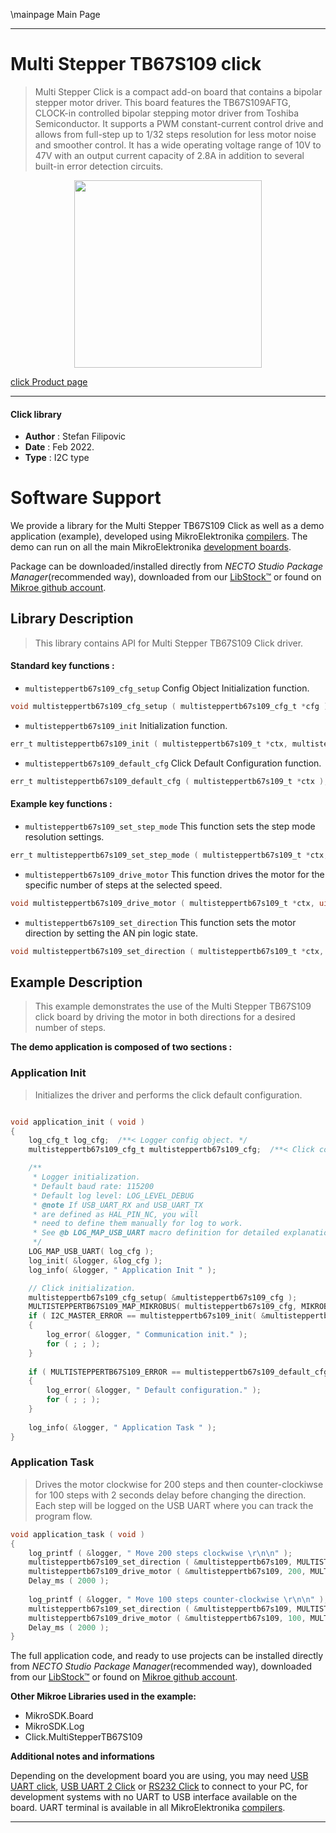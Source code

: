 \mainpage Main Page

---
# Multi Stepper TB67S109 click

> Multi Stepper Click is a compact add-on board that contains a bipolar stepper motor driver. This board features the TB67S109AFTG, CLOCK-in controlled bipolar stepping motor driver from Toshiba Semiconductor. It supports a PWM constant-current control drive and allows from full-step up to 1/32 steps resolution for less motor noise and smoother control. It has a wide operating voltage range of 10V to 47V with an output current capacity of 2.8A in addition to several built-in error detection circuits.

<p align="center">
  <img src="https://download.mikroe.com/images/click_for_ide/multisteppertb67s109_click.png" height=300px>
</p>

[click Product page](https://www.mikroe.com/multi-stepper-click-tb67s109)

---


#### Click library

- **Author**        : Stefan Filipovic
- **Date**          : Feb 2022.
- **Type**          : I2C type


# Software Support

We provide a library for the Multi Stepper TB67S109 Click
as well as a demo application (example), developed using MikroElektronika
[compilers](https://www.mikroe.com/necto-studio).
The demo can run on all the main MikroElektronika [development boards](https://www.mikroe.com/development-boards).

Package can be downloaded/installed directly from *NECTO Studio Package Manager*(recommended way), downloaded from our [LibStock&trade;](https://libstock.mikroe.com) or found on [Mikroe github account](https://github.com/MikroElektronika/mikrosdk_click_v2/tree/master/clicks).

## Library Description

> This library contains API for Multi Stepper TB67S109 Click driver.

#### Standard key functions :

- `multisteppertb67s109_cfg_setup` Config Object Initialization function.
```c
void multisteppertb67s109_cfg_setup ( multisteppertb67s109_cfg_t *cfg );
```

- `multisteppertb67s109_init` Initialization function.
```c
err_t multisteppertb67s109_init ( multisteppertb67s109_t *ctx, multisteppertb67s109_cfg_t *cfg );
```

- `multisteppertb67s109_default_cfg` Click Default Configuration function.
```c
err_t multisteppertb67s109_default_cfg ( multisteppertb67s109_t *ctx );
```

#### Example key functions :

- `multisteppertb67s109_set_step_mode` This function sets the step mode resolution settings.
```c
err_t multisteppertb67s109_set_step_mode ( multisteppertb67s109_t *ctx, uint8_t mode );
```

- `multisteppertb67s109_drive_motor` This function drives the motor for the specific number of steps at the selected speed.
```c
void multisteppertb67s109_drive_motor ( multisteppertb67s109_t *ctx, uint32_t steps, uint8_t speed );
```

- `multisteppertb67s109_set_direction` This function sets the motor direction by setting the AN pin logic state.
```c
void multisteppertb67s109_set_direction ( multisteppertb67s109_t *ctx, uint8_t dir );
```

## Example Description

> This example demonstrates the use of the Multi Stepper TB67S109 click board by driving the motor in both directions for a desired number of steps.

**The demo application is composed of two sections :**

### Application Init

> Initializes the driver and performs the click default configuration.

```c

void application_init ( void )
{
    log_cfg_t log_cfg;  /**< Logger config object. */
    multisteppertb67s109_cfg_t multisteppertb67s109_cfg;  /**< Click config object. */

    /** 
     * Logger initialization.
     * Default baud rate: 115200
     * Default log level: LOG_LEVEL_DEBUG
     * @note If USB_UART_RX and USB_UART_TX 
     * are defined as HAL_PIN_NC, you will 
     * need to define them manually for log to work. 
     * See @b LOG_MAP_USB_UART macro definition for detailed explanation.
     */
    LOG_MAP_USB_UART( log_cfg );
    log_init( &logger, &log_cfg );
    log_info( &logger, " Application Init " );

    // Click initialization.
    multisteppertb67s109_cfg_setup( &multisteppertb67s109_cfg );
    MULTISTEPPERTB67S109_MAP_MIKROBUS( multisteppertb67s109_cfg, MIKROBUS_1 );
    if ( I2C_MASTER_ERROR == multisteppertb67s109_init( &multisteppertb67s109, &multisteppertb67s109_cfg ) ) 
    {
        log_error( &logger, " Communication init." );
        for ( ; ; );
    }
    
    if ( MULTISTEPPERTB67S109_ERROR == multisteppertb67s109_default_cfg ( &multisteppertb67s109 ) )
    {
        log_error( &logger, " Default configuration." );
        for ( ; ; );
    }
    
    log_info( &logger, " Application Task " );
}

```

### Application Task

> Drives the motor clockwise for 200 steps and then counter-clockiwse for 100 steps with 2 seconds delay before changing the direction.
Each step will be logged on the USB UART where you can track the program flow.

```c
void application_task ( void )
{
    log_printf ( &logger, " Move 200 steps clockwise \r\n\n" );
    multisteppertb67s109_set_direction ( &multisteppertb67s109, MULTISTEPPERTB67S109_DIR_CW );
    multisteppertb67s109_drive_motor ( &multisteppertb67s109, 200, MULTISTEPPERTB67S109_SPEED_FAST );
    Delay_ms ( 2000 );
    
    log_printf ( &logger, " Move 100 steps counter-clockwise \r\n\n" );
    multisteppertb67s109_set_direction ( &multisteppertb67s109, MULTISTEPPERTB67S109_DIR_CCW );
    multisteppertb67s109_drive_motor ( &multisteppertb67s109, 100, MULTISTEPPERTB67S109_SPEED_FAST );
    Delay_ms ( 2000 );
}
```

The full application code, and ready to use projects can be installed directly from *NECTO Studio Package Manager*(recommended way), downloaded from our [LibStock&trade;](https://libstock.mikroe.com) or found on [Mikroe github account](https://github.com/MikroElektronika/mikrosdk_click_v2/tree/master/clicks).

**Other Mikroe Libraries used in the example:**

- MikroSDK.Board
- MikroSDK.Log
- Click.MultiStepperTB67S109

**Additional notes and informations**

Depending on the development board you are using, you may need
[USB UART click](https://www.mikroe.com/usb-uart-click),
[USB UART 2 Click](https://www.mikroe.com/usb-uart-2-click) or
[RS232 Click](https://www.mikroe.com/rs232-click) to connect to your PC, for
development systems with no UART to USB interface available on the board. UART
terminal is available in all MikroElektronika
[compilers](https://shop.mikroe.com/compilers).

---
